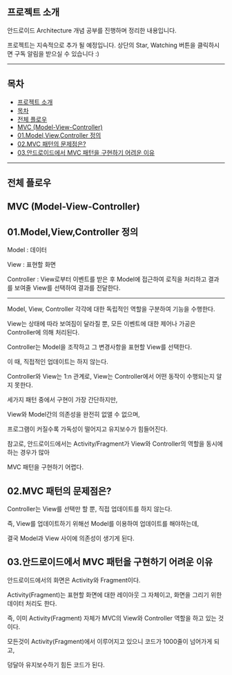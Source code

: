 **프로젝트 소개**
-------

안드로이드 Architecture 개념 공부를 진행하며 정리한 내용입니다.

프로젝트는 지속적으로 추가 될 예정입니다. 상단의 Star, Watching 버튼을 클릭하시면 구독 알림을 받으실 수 있습니다 :)


----------


**목차**
--

 - [프로젝트 소개](#프로젝트-소개)
 - [목차](#목차)
 - [전체 플로우](#전체-플로우)
  - [MVC (Model-View-Controller)](#MVC-(Model-View-Controller))
   - [01.Model,View,Controller 정의](#01.Model,View,Controller-정의)
   - [02.MVC 패턴의 문제점은?](#02.MVC-패턴의-문제점은?)
   - [03.안드로이드에서 MVC 패턴을 구현하기 어려운 이유](#03.안드로이드에서-MVC-패턴을-구현하기-어려운-이유)
   
----------

**전체 플로우**
----------

**MVC (Model-View-Controller)**
------

**01.Model,View,Controller 정의**
------
Model : 데이터

View  : 표현할 화면

Controller : View로부터 이벤트를 받은 후 Model에 접근하여 로직을 처리하고 결과를 보여줄 View를 선택하여 결과를 전달한다.
             

------------------------------------------------------- 

Model, View, Controller 각각에 대한 독립적인 역할을 구분하여 기능을 수행한다.

View는 상태에 따라 보여짐이 달라질 뿐, 모든 이벤트에 대한 제어나 가공은 Controller에 의해 처리된다.

Controller는 Model을 조작하고 그 변경사항을 표현할 View를 선택한다.

이 때, 직접적인 업데이트는 하지 않는다.

 
Controller와 View는 1:n 관계로, View는 Controller에서 어떤 동작이 수행되는지 알지 못한다.

 
세가지 패턴 중에서 구현이 가장 간단하지만,

View와 Model간의 의존성을 완전히 없앨 수 없으며,

프로그램이 커질수록 가독성이 떨어지고 유지보수가 힘들어진다.

 

참고로, 안드로이드에서는 Activity/Fragment가 View와 Controller의 역할을 동시에 하는 경우가 많아

MVC 패턴을 구현하기 어렵다.



**02.MVC 패턴의 문제점은?**
------ 

Controller는 View를 선택만 할 뿐, 직접 업데이트를 하지 않는다.

즉, View를 업데이트하기 위해선 Model를 이용하여 업데이트를 해야하는데,

결국 Model과 View 사이에 의존성이 생기게 된다.


**03.안드로이드에서 MVC 패턴을 구현하기 어려운 이유**
------ 
안드로이드에서의 화면은 Activity와 Fragment이다.

Activity(Fragment)는 표현할 화면에 대한 레이아웃 그 자체이고, 화면을 그리기 위한 데이터 처리도 한다.

즉, 이미 Activity(Fragment) 자체가 MVC의 View와 Controller 역할을 하고 있는 것이다.

 
모든것이 Activity(Fragment)에서 이루어지고 있으니 코드가 1000줄이 넘어가게 되고,

덩달아 유지보수하기 힘든 코드가 된다.









